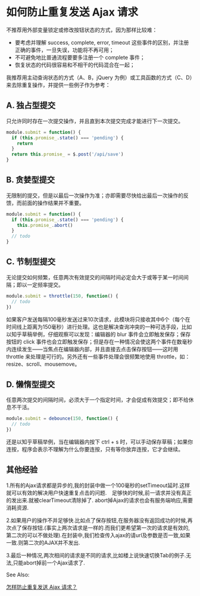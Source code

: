 # 如何防止重复发送 Ajax 请求

不推荐用外部变量锁定或修改按钮状态的方式，因为那样比较难：
- 要考虑并理解 success, complete, error, timeout 这些事件的区别，并注册正确的事件，一旦失误，功能将不再可用；
- 不可避免地比普通流程要要多注册一个 complete 事件；
- 恢复状态的代码很容易和不相干的代码混合在一起；

我推荐用主动查询状态的方式（A、B，jQuery 为例）或工具函数的方式（C、D）来去除重复操作，并提供一些例子作为参考：

## A. 独占型提交

只允许同时存在一次提交操作，并且直到本次提交完成才能进行下一次提交。

```js
module.submit = function() {
  if (this.promise_.state() === 'pending') {
    return
  }
  return this.promise_ = $.post('/api/save')
}
```

## B. 贪婪型提交

无限制的提交，但是以最后一次操作为准；亦即需要尽快给出最后一次操作的反馈，而前面的操作结果并不重要。

```js
module.submit = function() {
  if (this.promise_.state() === 'pending') {
    this.promise_.abort()
  }
  // todo
}
```

## C. 节制型提交

无论提交如何频繁，任意两次有效提交的间隔时间必定会大于或等于某一时间间隔；即以一定频率提交。


```js
module.submit = throttle(150, function() {
  // todo
})
```

如果客户发送每隔100毫秒发送过来10次请求，此模块将只接收其中6个（每个在时间线上距离为150毫秒）进行处理。这也是解决查询冲突的一种可选手段，比如以知乎草稿举例，仔细观察可以发现：编辑器的 blur 事件会立即触发保存；保存按钮的 click 事件也会立即触发保存；但是存在一种情况会使这两个事件在数毫秒内连续发生——当焦点在编辑器内部，并且直接去点击保存按钮——这时用 throttle 来处理是可行的。另外还有一些事件处理会很频繁地使用 throttle，如： resize、scroll、mousemove。

## D. 懒惰型提交

任意两次提交的间隔时间，必须大于一个指定时间，才会促成有效提交；即不给休息不干活。

```js
module.submit = debounce(150, function() {
  // todo
})
```

还是以知乎草稿举例，当在编辑器内按下 ctrl + s 时，可以手动保存草稿；如果你连按，程序会表示不理解为什么你要连按，只有等你放弃连按，它才会继续。

## 其他经验

1.所有的Ajax请求都是异步的,我的封装中做一个100毫秒的setTimeout延时.这样就可以有效的解决用户快速重复点击的问题.　足够快的时候,前一请求并没有真正的发出来.就被clearTimeout清除掉了. abort掉Ajax的请求也会有服务端响应,需要消耗资源.

2.如果用户的操作不并足够快.比如点了保存按钮,在服务器没有返回成功的时候,再次点了保存按钮.(事实上两次请求是一样的.而我们更希望第一次的请求是有效的,第二次的可以不做处理).在封装中,我们检查传入ajax的请url及参数是否一致,如果一致.则第二次的AJAX并不发出.

3.最后一种情况,两次相间的请求是不同的请求,比如楼上说快速切换Tab的例子.无法,只能abort掉前一个Ajax请求了.

See Also:

[怎样防止重复发送 Ajax 请求？](https://www.zhihu.com/question/19805411)  

